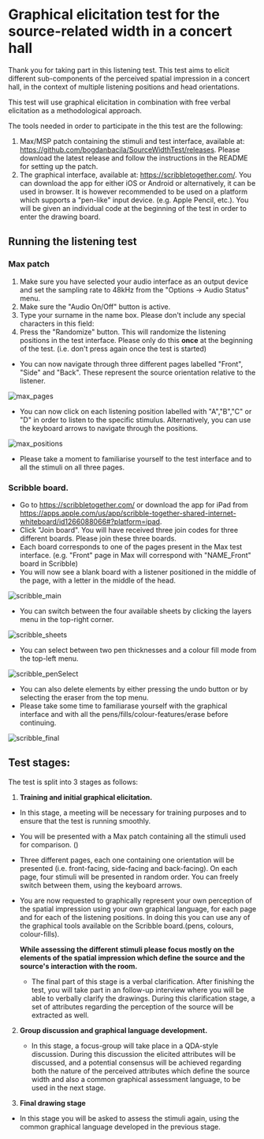 # Graphical elicitation test for the source-related width in a concert hall


Thank you for taking part in this listening test. This test aims to elicit different sub-components of the perceived spatial impression in a concert hall, in the context of multiple listening positions and head orientations.

This test will use graphical elicitation in combination with free verbal elicitation as a methodological approach.

The tools needed in order to participate in the this test are the following:

1. Max/MSP patch containing the stimuli and test interface, available at: https://github.com/bogdanbacila/SourceWidthTest/releases. Please download the latest release and follow the instructions in the README for setting up the patch.
2. The graphical interface, available at: https://scribbletogether.com/. You can download the app for either iOS or Android or alternatively, it can be used in browser. It is however recommended to be used on a platform which supports a "pen-like" input device. (e.g. Apple Pencil, etc.). You will be given an individual code at the beginning of the test in order to enter the drawing board.

## Running the listening test

### Max patch

1. Make sure you have selected your audio interface as an output device and set the sampling rate to 48kHz from the "Options -> Audio Status" menu.
2. Make sure the "Audio On/Off" button is active.
3. Type your surname in the name box. Please don't include any special characters in this field:
4. Press the "Randomize" button. This will randomize the listening positions in the test interface. Please only do this **once** at the beginning of the test. (i.e. don't press again once the test is started)

* You can now navigate through three different pages labelled "Front", "Side" and "Back". These represent the source orientation relative to the listener.

![max_pages](docs/max_pages.png)

* You can now click on each listening position labelled with "A","B","C" or "D" in order to listen to the specific stimulus. Alternatively, you can use the keyboard arrows to navigate through the positions.

![max_positions](docs/max_positions.png)

* Please take a moment to familiarise yourself to the test interface and to all the stimuli on all three pages.

### Scribble board.

- Go to https://scribbletogether.com/ or download the app for iPad from https://apps.apple.com/us/app/scribble-together-shared-internet-whiteboard/id1266088066#?platform=ipad.
- Click "Join board". You will have received three join codes for three different boards. Please join these three boards.
- Each board corresponds to one of the pages present in the Max test interface. (e.g. "Front" page in Max will correspond with "NAME_Front" board in Scribble)
- You will now see a blank board with a listener positioned in the middle of the page, with a letter in the middle of the head.

![scribble_main](docs/scribble_main.png)

- You can switch between the four available sheets by clicking the layers menu in the top-right corner.

![scribble_sheets](docs/scribble_sheets.png)

- You can select between two pen thicknesses and a colour fill mode from the top-left menu.

![scribble_penSelect](docs/scribble_penSelect.png)

- You can also delete elements by either pressing the undo button or by selecting the eraser from the top menu.
- Please take some time to familiarase yourself with the graphical interface and with all the pens/fills/colour-features/erase before continuing.

![scribble_final](docs/scribble_final.png)

## Test stages:

The test is split into 3 stages as follows:

1. **Training and initial graphical elicitation.**

  - In this stage, a meeting will be necessary for training purposes and to ensure that the test is running smoothly.

  - You will be presented with a Max patch containing all the stimuli used for comparison. ()
  - Three different pages, each one containing one orientation will be presented (i.e. front-facing, side-facing and back-facing). On each page, four stimuli will be presented in random order. You can freely switch between them, using the keyboard arrows.

* You are now requested to graphically represent your own perception of the spatial impression using your own graphical language, for each page and for each of the listening positions. In doing this you can use any of the graphical tools available on the Scribble board.(pens, colours, colour-fills).

  **While assessing the different stimuli please focus mostly on the elements of the spatial impression which define the source and the source's interaction with the room.**

  - The final part of this stage is a verbal clarification. After finishing the test,  you will take part in an follow-up interview where you will be able to verbally clarify the drawings. During this clarification stage, a set of attributes regarding the perception of the source will be extracted as well.


2. **Group discussion and graphical language development.**

    - In this stage, a focus-group will take place in a QDA-style discussion. During this discussion the elicited attributes will be discussed, and a potential consensus will be achieved regarding both the nature of the perceived attributes which define the source width and also a common graphical assessment language, to be used in the next stage.

3. **Final drawing stage**

  - In this stage you will be asked to assess the stimuli again, using the common graphical language developed in the previous stage.
